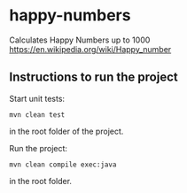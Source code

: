 # happy-numbers

Calculates Happy Numbers up to 1000
https://en.wikipedia.org/wiki/Happy_number

Instructions to run the project
--

Start unit tests:

    mvn clean test
    
in the root folder of the project.

Run the project:
    
    mvn clean compile exec:java

in the root folder.
